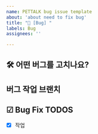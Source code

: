 ```yaml
---
name: PETTALK bug issue template
about: 'about need to fix bug'
title: "🐛 [Bug] "
labels: Bug
assignees: ''

---
```

## 🛠️ 어떤 버그를 고치나요?

## 버그 작업 브랜치

## ☑ Bug Fix TODOS
- [x] 작업
